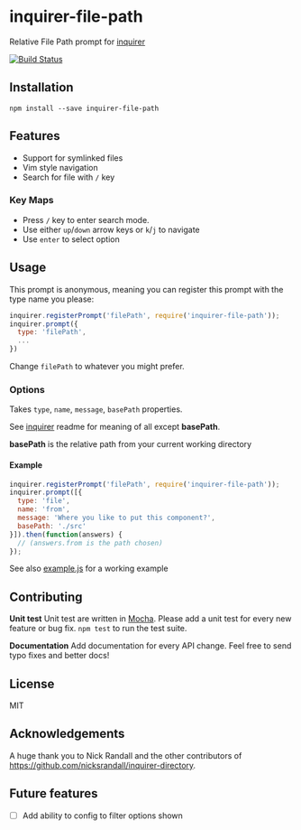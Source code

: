 # inquirer-file-path

Relative File Path prompt for [inquirer](https://github.com/SBoudrias/Inquirer.js)

[![Build Status](https://travis-ci.org/bmbarker90/inquirer-file-path.svg)](https://travis-ci.org/bmbarker90/inquirer-file-path)

## Installation

```
npm install --save inquirer-file-path
```

## Features
- Support for symlinked files
- Vim style navigation
- Search for file with `/` key

### Key Maps
- Press `/` key to enter search mode.
- Use either `up`/`down` arrow keys or `k`/`j` to navigate
- Use `enter` to select option

## Usage


This prompt is anonymous, meaning you can register this prompt with the type name you please:

```javascript
inquirer.registerPrompt('filePath', require('inquirer-file-path'));
inquirer.prompt({
  type: 'filePath',
  ...
})
```

Change `filePath` to whatever you might prefer.

### Options

Takes `type`, `name`, `message`, `basePath` properties.

See [inquirer](https://github.com/SBoudrias/Inquirer.js) readme for meaning of all except **basePath**.

**basePath** is the relative path from your current working directory

#### Example

```javascript
inquirer.registerPrompt('filePath', require('inquirer-file-path'));
inquirer.prompt([{
  type: 'file',
  name: 'from',
  message: 'Where you like to put this component?',
  basePath: './src'
}]).then(function(answers) {
  // (answers.from is the path chosen)
});
```

See also [example.js](https://github.com/bmbarker/inquirer-file-path-path/blob/master/example.js) for a working example

## Contributing
<a name="contributing"></a>

**Unit test**
Unit test are written in [Mocha](https://mochajs.org/). Please add a unit test for every new feature or bug fix. `npm test` to run the test suite.

**Documentation**
Add documentation for every API change. Feel free to send typo fixes and better docs!

## License

MIT

## Acknowledgements
A huge thank you to Nick Randall and the other contributors of https://github.com/nicksrandall/inquirer-directory.

## Future features
- [ ] Add ability to config to filter options shown
